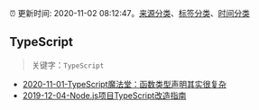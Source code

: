:alarm_clock: 更新时间: 2020-11-02 08:12:47。[来源分类](../README.md)、[标签分类](../TAGS.md)、[时间分类](../TIMELINE.md)

## TypeScript


> 关键字：`TypeScript`



- [2020-11-01-TypeScript魔法堂：函数类型声明其实很复杂](https://juejin.im/post/6890360742671810574) 
- [2019-12-04-Node.js项目TypeScript改造指南](https://juejin.im/post/5de4867f51882573135415dd) 